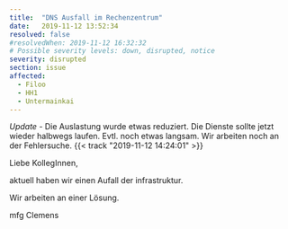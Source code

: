 ```yaml
---
title:  "DNS Ausfall im Rechenzentrum"
date:   2019-11-12 13:52:34
resolved: false
#resolvedWhen: 2019-11-12 16:32:32
# Possible severity levels: down, disrupted, notice
severity: disrupted
section: issue
affected:
  - Filoo
  - HH1
  - Untermainkai
---
```


*Update* - Die Auslastung wurde etwas reduziert. Die Dienste sollte jetzt wieder halbwegs laufen. Evtl. noch etwas langsam. Wir arbeiten noch an der Fehlersuche. {{< track "2019-11-12 14:24:01" >}}

Liebe KollegInnen,

aktuell haben wir einen Aufall der infrastruktur.

Wir arbeiten an einer Lösung.

mfg
Clemens
